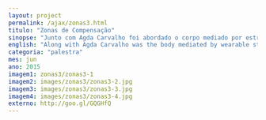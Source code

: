 ```yaml
---
layout: project
permalink: /ajax/zonas3.html
titulo: "Zonas de Compensação"
sinopse: "Junto com Agda Carvalho foi abordado o corpo mediado por estruturas vestíveis, materializações que podem ativar movimentos, detectar percursos e registrar comportamentos, a partir das variações projetuais articuladas com soluções tecnológicas."
english: "Along with Agda Carvalho was the body mediated by wearable structures, materializations that can activate movements, detect pathways and register behaviors, from the projected variations articulated with technological solutions."
categoria: "palestra"
mes: jun
ano: 2015
imagem1: zonas3/zonas3-1
imagem2: images/zonas3/zonas3-2.jpg
imagem3: images/zonas3/zonas3-3.jpg
imagem4: images/zonas3/zonas3-4.jpg
externo: http://goo.gl/GQGHfQ
---
```


